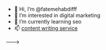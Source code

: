 - 👋 Hi, I’m @fatemehabdifff
- 👀 I’m interested in digital marketing
- 🌱 I’m currently learning seo
- 📫 <a href=" https://footofan.com/rayamarketing-content-writing-service/">content writing service</a>
 
--->
